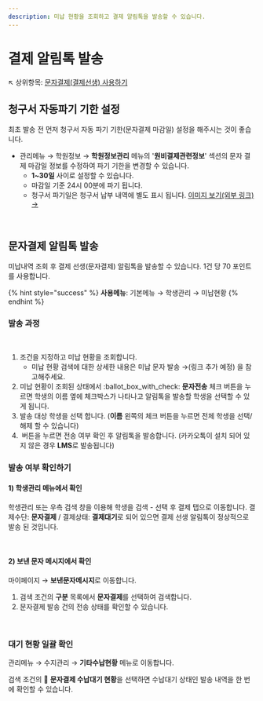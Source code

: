 ```yaml
---
description: 미납 현황을 조회하고 결제 알림톡을 발송할 수 있습니다.
---
```


# 결제 알림톡 발송

↖ 상위항목: [문자결제(결제선생) 사용하기](./)

## 청구서 자동파기 기한 설정

최초 발송 전 먼저 청구서 자동 파기 기한(문자결제 마감일) 설정을 해주시는 것이 좋습니다.

* 관리메뉴 → 학원정보 → **학원정보관리** 메뉴의 '**원비결제관련정보**' 섹션의 문자 결제 마감일 정보를 수정하여 파기 기한을 변경할 수 있습니다.
  * **1\~30일** 사이로 설정할 수 있습니다.
  * 마감일 기준 24시 00분에 파기 됩니다.
  * 청구서 파기일은 청구서 납부 내역에 별도 표시 됩니다. [이미지 보기(외부 링크) →](https://imgur.com/grY9lS8)

<figure><img src="../../.gitbook/assets/문자결제 마감일 설정 (1).png" alt=""><figcaption></figcaption></figure>

## 문자결제 알림톡 발송

미납내역 조회 후 결제 선생(문자결제) 알림톡을 발송할 수 있습니다. 1건 당 70 포인트를 사용합니다.

{% hint style="success" %}
**사용메뉴**: 기본메뉴 → 학생관리 → 미납현황
{% endhint %}

### 발송 과정

<figure><img src="../../.gitbook/assets/문자결제 알림톡 발송.png" alt=""><figcaption></figcaption></figure>

1. 조건을 지정하고 미납 현황을 조회합니다.
   * 미납 현황 검색에 대한 상세한 내용은 미납 문자 발송 →(링크 추가 예정) 을 참고해주세요.
2. 미납 현황이 조회된 상태에서 :ballot\_box\_with\_check: **문자전송** 체크 버튼을 누르면 학생의 이름 옆에 체크박스가 나타나고 알림톡을 발송할 학생을 선택할 수 있게 됩니다.
3. 발송 대상 학생을 선택 합니다. (**이름** 왼쪽의 체크 버튼을 누르면 전체 학생을 선택/해제 할 수 있습니다)
4. <img src="../../.gitbook/assets/btn_문자결제.png" alt="" data-size="line"> 버튼을 누르면 전송 여부 확인 후 알림톡을 발송합니다. (카카오톡이 설치 되어 있지 않은 경우 **LMS**로 발송됩니다)

### 발송 여부 확인하기

#### 1) 학생관리 메뉴에서 확인

학생관리 또는 우측 검색 창을 이용해 학생을 검색 - 선택 후 결제 탭으로 이동합니다. 결제수단: **문자결제** / 결제상태: **결제대기**로 되어 있으면 결제 선생 알림톡이 정상적으로 발송 된 것입니다.

<figure><img src="../../.gitbook/assets/결제선생발송확인_1.png" alt=""><figcaption></figcaption></figure>

#### 2) 보낸 문자 메시지에서 확인

마이페이지 → **보낸문자메시지**로 이동합니다.

1. 검색 조건의 **구분** 목록에서 **문자결제**를 선택하여 검색합니다.
2. 문자결제 발송 건의 전송 상태를 확인할 수 있습니다.

<figure><img src="../../.gitbook/assets/결제선생발송확인_2.png" alt=""><figcaption></figcaption></figure>

### 대기 현황 일괄 확인

관리메뉴 → 수지관리 → **기타수납현황** 메뉴로 이동합니다.

검색 조건의 🔘 **문자결제 수납대기 현황**을 선택하면 수납대기 상태인 발송 내역을 한 번에 확인할 수 있습니다.

<figure><img src="../../.gitbook/assets/수납대기 일괄확인.png" alt=""><figcaption></figcaption></figure>
